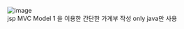 ![image](https://github.com/user-attachments/assets/a528442b-5d4b-410d-b91d-fbc261e77223)<br>
jsp MVC Model 1 을 이용한 간단한 가계부 작성 only java만 사용
